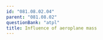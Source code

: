 ```yaml
---
id: "081.08.02.04"
parent: "081.08.02"
questionBank: "atpl"
title: Influence of aeroplane mass
---
```

